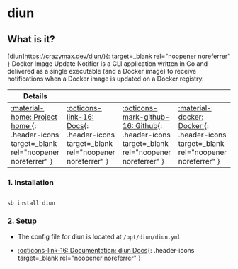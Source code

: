 # diun

## What is it?

[diun]https://crazymax.dev/diun/){: target=_blank rel="noopener noreferrer" } Docker Image Update Notifier is a CLI application written in Go and delivered as a single executable (and a Docker image) to receive notifications when a Docker image is updated on a Docker registry.

| Details     |             |             |             |
|-------------|-------------|-------------|-------------|
| [:material-home: Project home ](https://crazymax.dev/diun){: .header-icons target=_blank rel="noopener noreferrer" } | [:octicons-link-16: Docs](https://crazymax.dev/diun/notif/discord){: .header-icons target=_blank rel="noopener noreferrer" } | [:octicons-mark-github-16: Github](https://github.com/crazy-max/diun){: .header-icons target=_blank rel="noopener noreferrer" } | [:material-docker: Docker ](https://hub.docker.com/r/crazymax/diun){: .header-icons target=_blank rel="noopener noreferrer" }|


### 1. Installation

``` shell

sb install diun

```


### 2. Setup

- The config file for diun is located at `/opt/diun/diun.yml`

- [:octicons-link-16: Documentation: diun Docs](https://crazymax.dev/diun/notif/discord){: .header-icons target=_blank rel="noopener noreferrer" }
